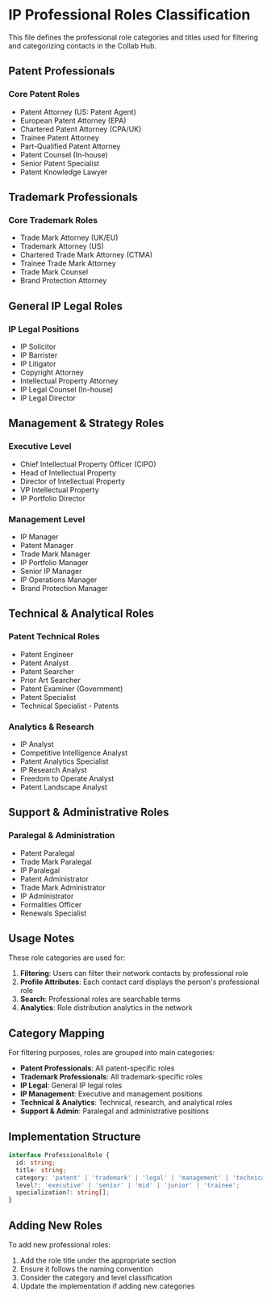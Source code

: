 # IP Professional Roles Classification

This file defines the professional role categories and titles used for filtering and categorizing contacts in the Collab Hub.

## Patent Professionals

### Core Patent Roles
- Patent Attorney (US: Patent Agent)
- European Patent Attorney (EPA)
- Chartered Patent Attorney (CPA/UK)
- Trainee Patent Attorney
- Part-Qualified Patent Attorney
- Patent Counsel (In-house)
- Senior Patent Specialist
- Patent Knowledge Lawyer

## Trademark Professionals

### Core Trademark Roles
- Trade Mark Attorney (UK/EU)
- Trademark Attorney (US)
- Chartered Trade Mark Attorney (CTMA)
- Trainee Trade Mark Attorney
- Trade Mark Counsel
- Brand Protection Attorney

## General IP Legal Roles

### IP Legal Positions
- IP Solicitor
- IP Barrister
- IP Litigator
- Copyright Attorney
- Intellectual Property Attorney
- IP Legal Counsel (In-house)
- IP Legal Director

## Management & Strategy Roles

### Executive Level
- Chief Intellectual Property Officer (CIPO)
- Head of Intellectual Property
- Director of Intellectual Property
- VP Intellectual Property
- IP Portfolio Director

### Management Level
- IP Manager
- Patent Manager
- Trade Mark Manager
- IP Portfolio Manager
- Senior IP Manager
- IP Operations Manager
- Brand Protection Manager

## Technical & Analytical Roles

### Patent Technical Roles
- Patent Engineer
- Patent Analyst
- Patent Searcher
- Prior Art Searcher
- Patent Examiner (Government)
- Patent Specialist
- Technical Specialist - Patents

### Analytics & Research
- IP Analyst
- Competitive Intelligence Analyst
- Patent Analytics Specialist
- IP Research Analyst
- Freedom to Operate Analyst
- Patent Landscape Analyst

## Support & Administrative Roles

### Paralegal & Administration
- Patent Paralegal
- Trade Mark Paralegal
- IP Paralegal
- Patent Administrator
- Trade Mark Administrator
- IP Administrator
- Formalities Officer
- Renewals Specialist

## Usage Notes

These role categories are used for:
1. **Filtering**: Users can filter their network contacts by professional role
2. **Profile Attributes**: Each contact card displays the person's professional role
3. **Search**: Professional roles are searchable terms
4. **Analytics**: Role distribution analytics in the network

## Category Mapping

For filtering purposes, roles are grouped into main categories:

- **Patent Professionals**: All patent-specific roles
- **Trademark Professionals**: All trademark-specific roles
- **IP Legal**: General IP legal roles
- **IP Management**: Executive and management positions
- **Technical & Analytics**: Technical, research, and analytical roles
- **Support & Admin**: Paralegal and administrative positions

## Implementation Structure

```typescript
interface ProfessionalRole {
  id: string;
  title: string;
  category: 'patent' | 'trademark' | 'legal' | 'management' | 'technical' | 'support';
  level?: 'executive' | 'senior' | 'mid' | 'junior' | 'trainee';
  specialization?: string[];
}
```

## Adding New Roles

To add new professional roles:
1. Add the role title under the appropriate section
2. Ensure it follows the naming convention
3. Consider the category and level classification
4. Update the implementation if adding new categories